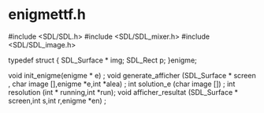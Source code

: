 # enigmettf.h

#include <SDL/SDL.h>
#include <SDL/SDL_mixer.h>
#include <SDL/SDL_image.h>

typedef struct 
{
 SDL_Surface * img;
 SDL_Rect 	p;
}enigme;

void init_enigme(enigme * e) ;
void  generate_afficher (SDL_Surface * screen  , char image [],enigme *e,int *alea) ;
 int solution_e (char image []) ;
int resolution (int * running,int *run);
void afficher_resultat (SDL_Surface * screen,int s,int r,enigme *en) ;

